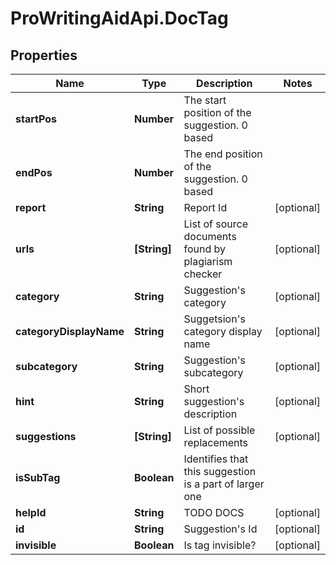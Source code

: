 # ProWritingAidApi.DocTag

## Properties
Name | Type | Description | Notes
------------ | ------------- | ------------- | -------------
**startPos** | **Number** | The start position of the suggestion. 0 based | 
**endPos** | **Number** | The end position of the suggestion. 0 based | 
**report** | **String** | Report Id | [optional] 
**urls** | **[String]** | List of source documents found by plagiarism checker | [optional] 
**category** | **String** | Suggestion&#39;s category | [optional] 
**categoryDisplayName** | **String** | Suggetsion&#39;s category display name | [optional] 
**subcategory** | **String** | Suggestion&#39;s subcategory | [optional] 
**hint** | **String** | Short suggestion&#39;s description | [optional] 
**suggestions** | **[String]** | List of possible replacements | [optional] 
**isSubTag** | **Boolean** | Identifies that this suggestion is a part of larger one | 
**helpId** | **String** | TODO DOCS | [optional] 
**id** | **String** | Suggestion&#39;s Id | [optional] 
**invisible** | **Boolean** | Is tag invisible? | [optional] 


